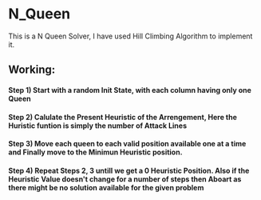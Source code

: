 # N_Queen
This is a N Queen Solver, I have used Hill Climbing Algorithm to implement it.

## Working:
#### Step 1) Start with a random Init State, with each column having only one Queen
#### Step 2) Calulate the Present Heuristic of the Arrengement, Here the Huristic funtion is simply the number of Attack Lines
#### Step 3) Move each queen to each valid position available one at a time and Finally move to the Minimun Heuristic position.
#### Step 4) Repeat Steps 2, 3 untill we get a 0 Heuristic Position. Also if the Heuristic Value doesn't change for a number of steps then Aboart as there might be no solution available for the given problem
